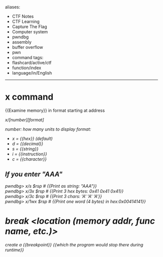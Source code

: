 aliases:
  - CTF Notes
  - CTF Learning
  - Capture The Flag
  - Computer system
  - pwndbg
  - assembly 
  - buffer overflow
  - pwn
  - command
tags:
  - flashcard/active/ctf
  - function/index
  - language/in/English
---

# x command 

{{Examine memory}} in format <format> starting at
address <address> 

x/[number][format] <address>

number: how many units to display
format:
- x = {{hex}} (default)
- d = {{decimal}}
- s = {{string}}
- i = {{instruction}}
- c = {{character}}

## If you enter "AAA"
pwndbg> x/s $rsp          # {{Print as string: "AAA"}}  
pwndbg> x/3x $rsp         # {{Print 3 hex bytes: 0x41 0x41   0x41}}  
pwndbg> x/3c $rsp         # {{Print 3 chars: 'A' 'A' 'A'}}  
pwndbg> x/1wx $rsp        # {{Print one word (4 bytes) in hex:0x00414141}}  


# break <location (memory addr, func name, etc.)>
create a {{breakpoint}} {{which the program would stop there during runtime}}


